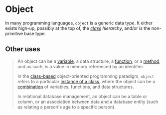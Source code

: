 # Object

In many programming languages, `object` is a generic data type. It either exists high-up, possibly at the top of, the _[class][concept-classes] hierarchy_, and/or is the non-primitive base type.

## Other uses

> An object can be a [variable][concept-variables], a data structure, a [function][concept-functions], or a [method][concept-functions], and as such, is a value in memory referenced by an identifier.
>
> In the [class-based][concept-classes] object-oriented programming paradigm, `object` refers to a particular [instance of a class][concept-objects], where the object can be a [combination][type-product-type] of variables, functions, and data structures.
>
> In relational database management, an object can be a table or column, or an association between data and a database entity (such as relating a person's age to a specific person).

[concept-classes]: ../concepts/classes.md
[concept-functions]: ../concepts/functions.md
[concept-objects]: ../concepts/objects.md
[concept-variables]: ../concepts/variables.md
[type-product-type]: ./product_type.md
